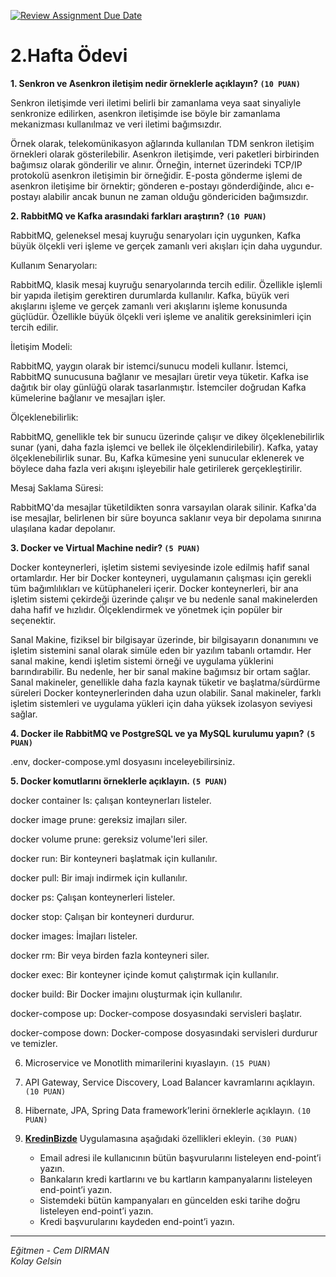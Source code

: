 [![Review Assignment Due Date](https://classroom.github.com/assets/deadline-readme-button-24ddc0f5d75046c5622901739e7c5dd533143b0c8e959d652212380cedb1ea36.svg)](https://classroom.github.com/a/A05Yfs1j)
# 2.Hafta Ödevi

**1. Senkron ve Asenkron iletişim nedir örneklerle açıklayın? `(10 PUAN)`** 

   Senkron iletişimde veri iletimi belirli bir zamanlama veya saat sinyaliyle senkronize edilirken, asenkron iletişimde ise böyle bir zamanlama mekanizması kullanılmaz ve veri iletimi bağımsızdır.

   Örnek olarak, telekomünikasyon ağlarında kullanılan TDM senkron iletişim örnekleri olarak gösterilebilir. Asenkron iletişimde, veri paketleri birbirinden bağımsız olarak gönderilir ve alınır. Örneğin, internet üzerindeki TCP/IP protokolü asenkron iletişimin bir örneğidir. E-posta gönderme işlemi de asenkron iletişime bir örnektir; gönderen e-postayı gönderdiğinde, alıcı e-postayı alabilir ancak bunun ne zaman olduğu göndericiden bağımsızdır.

**2. RabbitMQ ve Kafka arasındaki farkları araştırın? `(10 PUAN)`**


RabbitMQ, geleneksel mesaj kuyruğu senaryoları için uygunken, Kafka büyük ölçekli veri işleme ve gerçek zamanlı veri akışları için daha uygundur.

Kullanım Senaryoları:

RabbitMQ, klasik mesaj kuyruğu senaryolarında tercih edilir. Özellikle işlemli bir yapıda iletişim gerektiren durumlarda kullanılır.
Kafka, büyük veri akışlarını işleme ve gerçek zamanlı veri akışlarını işleme konusunda güçlüdür. Özellikle büyük ölçekli veri işleme ve analitik gereksinimleri için tercih edilir.

İletişim Modeli:

RabbitMQ, yaygın olarak bir istemci/sunucu modeli kullanır. İstemci, RabbitMQ sunucusuna bağlanır ve mesajları üretir veya tüketir.
Kafka ise dağıtık bir olay günlüğü olarak tasarlanmıştır. İstemciler doğrudan Kafka kümelerine bağlanır ve mesajları işler.

Ölçeklenebilirlik:

RabbitMQ, genellikle tek bir sunucu üzerinde çalışır ve dikey ölçeklenebilirlik sunar (yani, daha fazla işlemci ve bellek ile ölçeklendirilebilir).
Kafka, yatay ölçeklenebilirlik sunar. Bu, Kafka kümesine yeni sunucular eklenerek ve böylece daha fazla veri akışını işleyebilir hale getirilerek gerçekleştirilir.

Mesaj Saklama Süresi:

RabbitMQ'da mesajlar tüketildikten sonra varsayılan olarak silinir.
Kafka'da ise mesajlar, belirlenen bir süre boyunca saklanır veya bir depolama sınırına ulaşılana kadar depolanır.

**3. Docker ve Virtual Machine nedir? `(5 PUAN)`**

Docker konteynerleri, işletim sistemi seviyesinde izole edilmiş hafif sanal ortamlardır. Her bir Docker konteyneri, uygulamanın çalışması için gerekli tüm bağımlılıkları ve kütüphaneleri içerir.
Docker konteynerleri, bir ana işletim sistemi çekirdeği üzerinde çalışır ve bu nedenle sanal makinelerden daha hafif ve hızlıdır. Ölçeklendirmek ve yönetmek için popüler bir seçenektir.

Sanal Makine, fiziksel bir bilgisayar üzerinde, bir bilgisayarın donanımını ve işletim sistemini sanal olarak simüle eden bir yazılım tabanlı ortamdır.
Her sanal makine, kendi işletim sistemi örneği ve uygulama yüklerini barındırabilir. Bu nedenle, her bir sanal makine bağımsız bir ortam sağlar.
Sanal makineler, genellikle daha fazla kaynak tüketir ve başlatma/sürdürme süreleri Docker konteynerlerinden daha uzun olabilir.
Sanal makineler, farklı işletim sistemleri ve uygulama yükleri için daha yüksek izolasyon seviyesi sağlar.

**4. Docker ile RabbitMQ ve PostgreSQL ve ya MySQL kurulumu yapın? `(5 PUAN)`**

.env, docker-compose.yml dosyasını inceleyebilirsiniz.

**5. Docker komutlarını örneklerle açıklayın. `(5 PUAN)`**

docker container ls: çalışan konteynerları listeler.

docker image prune: gereksiz imajları siler.

docker volume prune: gereksiz volume'leri siler.

docker run: Bir konteyneri başlatmak için kullanılır.

docker pull: Bir imajı indirmek için kullanılır.

docker ps: Çalışan konteynerleri listeler.

docker stop: Çalışan bir konteyneri durdurur.

docker images: İmajları listeler.

docker rm: Bir veya birden fazla konteyneri siler.

docker exec: Bir konteyner içinde komut çalıştırmak için kullanılır.

docker build: Bir Docker imajını oluşturmak için kullanılır.

docker-compose up: Docker-compose dosyasındaki servisleri başlatır.

docker-compose down: Docker-compose dosyasındaki servisleri durdurur ve temizler.

6. Microservice ve Monotlith mimarilerini kıyaslayın. `(15 PUAN)`

7. API Gateway, Service Discovery, Load Balancer kavramlarını açıklayın. `(10 PUAN)`

8. Hibernate, JPA, Spring Data framework’lerini örneklerle açıklayın. `(10 PUAN)`

9. [**KredinBizde**](https://github.com/Definex-Java-Spring-Bootcampp/kredinbizde-service) Uygulamasına aşağıdaki özellikleri ekleyin. `(30 PUAN)`
    - Email adresi ile kullanıcının bütün başvurularını listeleyen end-point’i yazın.
    - Bankaların kredi kartlarını ve bu kartların kampanyalarını listeleyen end-point’i yazın.
    - Sistemdeki bütün kampanyaları en güncelden eski tarihe doğru listeleyen end-point’i yazın.
    - Kredi başvurularını kaydeden end-point’i yazın.
---
*Eğitmen - Cem DIRMAN*  
*Kolay Gelsin*
